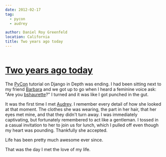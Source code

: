 ```yaml
---
date: 2012-02-17
tag:
  - pycon
  - audrey

author: Daniel Roy Greenfeld
location: California
title: Two years ago today
---
```


<div class="twelve wide column">
  <h1 class="ui block header">
    <div class="content">
      <a href="/two-years-ago-today ">Two years ago today</a>
    </div>
  </h1>
  <p>
    The <a href="http://us.pycon.org" target="_blank">PyCon</a> tutorial on
    Django in Depth was ending. I had been sitting next to my friend
    <a href="http://djangrrl.com/" target="_blank">Barbara</a> and we got up to
    go when I heard a feminine voice ask: "Are you
    <a href="https://twitter.com/bshaurette" target="_blank">bshaurette</a>?" I
    turned and it was like I got punched in the gut.
  </p>
  <p>
    It was the first time I met
    <a href="http://audreymroy.com" target="_blank">Audrey</a>. I remember every
    detail of how she looked at that moment. The clothes she was wearing, the
    part in her hair, that her eyes met mine, and that they didn't turn away. I
    was immediately captivating, but fortunately remembered to act like a
    gentleman. I tossed in a casual invitation to her to join us for lunch,
    which I pulled off even though my heart was pounding. Thankfully she
    accepted.
  </p>
  <p>Life has been pretty much awesome ever since.</p>
  <p>That was the day I met the love of my life.</p>
   
</div>
